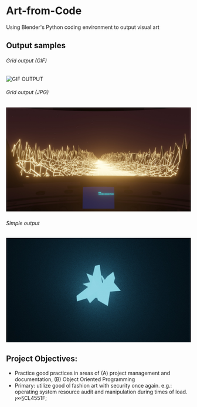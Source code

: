 # Art-from-Code
Using Blender's Python coding environment to output visual art

## Output samples

###### Grid output (GIF)
![GIF OUTPUT](/output/grid.gif)

###### Grid output (JPG)
![JPG OUTPUT](/output/grid.jpg)

###### Simple output 
![GIF OUTPUT](/output/simple.jpg)

## Project Objectives:
 - Practice good practices in areas of (A) project management and documentation, (B) Object Oriented Programming
 - Primary: utilize good ol fashion art with security once again. e.g.: operating system resource audit and manipulation during times of load. ¡∞§CL4551F;